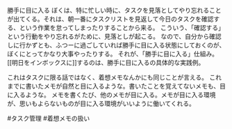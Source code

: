 勝手に目に入る
ぼくは、特に忙しい時に、タスクを見落としてやり忘れることが出てくる。それは、朝一番にタスクリストを見返して今日のタスクを確認する、という作業を怠ってしまったりすることから来る。
こういう、「確認する」という行動をやり忘れるがために、見落としが起こる。
なので、自分から確認しに行かずとも、ふつーに過ごしていれば勝手に目に入る状態にしておくのが、ぼくにとってかなり大事やったりする。
それが、「勝手に目に入る」仕組み。
[[明日をインボックスに]]するのは、勝手に目に入るの具体的な実践例。

これはタスクに限る話ではなく、着想メモなんかにも同じことが言える。
これまでに書いたメモが自然と目に入るような。書いたことを覚えてないメモも、目に入るような。
メモを書くたび、他のメモが目に入る。メモが目に入る環境が、思いもよらないものが目に入る環境がいいように働いてくれる。

#タスク管理 #着想メモの扱い 